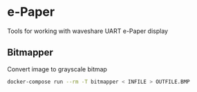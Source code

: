 # e-Paper

Tools for working with waveshare UART e-Paper display

## Bitmapper

Convert image to grayscale bitmap

```bash
docker-compose run --rm -T bitmapper < INFILE > OUTFILE.BMP
```
